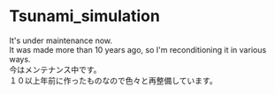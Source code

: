 # Tsunami_simulation

It's under maintenance now.  
It was made more than 10 years ago, so I'm reconditioning it in various ways.  
今はメンテナンス中です。  
１０以上年前に作ったものなので色々と再整備しています。  
